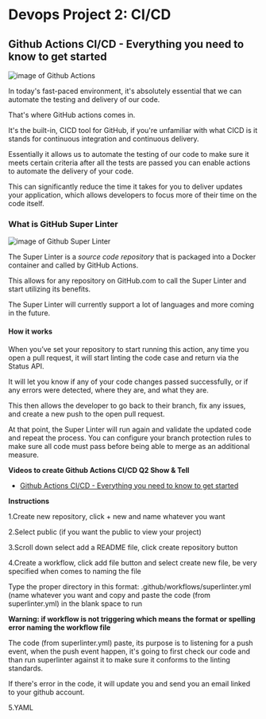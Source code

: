 # Devops Project 2: CI/CD


## Github Actions CI/CD - Everything you need to know to get started



![image of Github Actions](https://avatars.githubusercontent.com/u/44036562?s=200&v=4)



In today's fast-paced environment, it's absolutely essential that we can automate the testing and delivery of our code.

That's where GitHub actions comes in.

It's the built-in, CICD tool for GitHub, if you're unfamiliar with what CICD is it stands for continuous integration and continuous delivery.

Essentially it allows us to automate the testing of our code to make sure it meets certain criteria after all the tests are passed you can enable actions to automate the delivery of your code.

This can significantly reduce the time it takes for you to deliver updates your application, which allows developers to focus more of their time on the code itself.



### What is GitHub Super Linter



![image of Github Super Linter](https://github.blog/wp-content/uploads/2020/06/github-super-linter-white.png?w=1200)



The Super Linter is a *source code repository* that is packaged into a Docker container and called by GitHub Actions.

This allows for any repository on GitHub.com to call the Super Linter and start utilizing its benefits.

The Super Linter will currently support a lot of languages and more coming in the future.



#### How it works



When you’ve set your repository to start running this action, any time you open a pull request, it will start linting the code case and return via the Status API.

It will let you know if any of your code changes passed successfully, or if any errors were detected, where they are, and what they are.

This then allows the developer to go back to their branch, fix any issues, and create a new push to the open pull request.

At that point, the Super Linter will run again and validate the updated code and repeat the process. You can configure your branch protection rules to make sure all code must pass before being able to merge as an additional measure.



**Videos to create Github Actions CI/CD Q2 Show & Tell**

- [Github Actions CI/CD - Everything you need to know to get started](https://www.youtube.com/watch?v=mFFXuXjVgkU)

**Instructions**

  1.Create new repository, click + new and name whatever you want

  2.Select public (if you want the public to view your project)
  
  3.Scroll down select add a README file, click create repository button
  
  4.Create a workflow, click add file button and select create new file, be very specified when comes to naming the file
  
  Type the proper directory in this format: .github/workflows/superlinter.yml (name whatever you want and copy and paste the code (from superlinter.yml) in the blank space to run
  
  **Warning: if workflow is not triggering which means the format or spelling error naming the workflow file**
  
  The code (from superlinter.yml) paste, its purpose is to listening for a push event, when the push event happen, it's going to first check our code and than run superlinter against it to make sure it conforms to the linting standards.
  
  If there's error in the code, it will update you and send you an email linked to your github account.
  
  
  5.YAML
